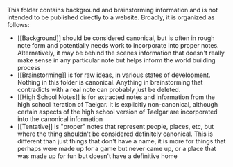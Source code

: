This folder contains background and brainstorming information and is not intended to be published directly to a website. Broadly, it is organized as follows:
* [[Background]] should be considered canonical, but is often in rough note form and potentially needs work to incorporate into proper notes. Alternatively, it may be behind the scenes information that doesn't really make sense in any particular note but helps inform the world building process
* [[Brainstorming]] is for raw ideas, in various states of development. Nothing in this folder is canonical. Anything in brainstorming that contradicts with a real note can probably just be deleted.
* [[High School Notes]] is for extracted notes and information from the high school iteration of Taelgar. It is explicitly non-canonical, although certain aspects of the high school version of Taelgar are incorporated into the canonical information
* [[Tentative]] is "proper" notes that represent people, places, etc, but where the thing shouldn't be considered definitely canonical. This is different than just things that don't have a name, it is more for things that perhaps were made up for a game but never came up, or a place that was made up for fun but doesn't have a definitive home